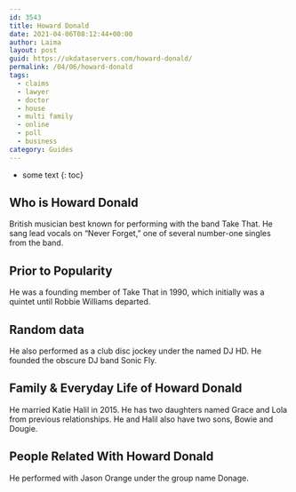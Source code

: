 ```yaml
---
id: 3543
title: Howard Donald
date: 2021-04-06T08:12:44+00:00
author: Laima
layout: post
guid: https://ukdataservers.com/howard-donald/
permalink: /04/06/howard-donald
tags:
  - claims
  - lawyer
  - doctor
  - house
  - multi family
  - online
  - poll
  - business
category: Guides
---
```


* some text
{: toc}


## Who is Howard Donald
                  
                  
                  
British musician best known for performing with the band Take That. He sang lead vocals on &#8220;Never Forget,&#8221; one of several number-one singles from the band.
                  
              
            
              
            
                
                
                
## Prior to Popularity
                  
                  
                  
He was a founding member of Take That in 1990, which initially was a quintet until Robbie Williams departed. 
                  
              
            
              
            
                
                
                
## Random data
                  
                  
                  
He also performed as a club disc jockey under the named DJ HD. He founded the obscure DJ band Sonic Fly.
                  
              
            
              
            
                
                
                
## Family & Everyday Life of Howard Donald
                  
                  
                  
He married Katie Halil in 2015. He has two daughters named Grace and Lola from previous relationships. He and Halil also have two sons, Bowie and Dougie. 
                  
              
            
              
            
                
                
                
## People Related With Howard Donald
                  
                  
                  
He performed with Jason Orange under the group name Donage.
                  
              
            
              
            
                
              
            
              
              
            
            
              
            
          
          
          